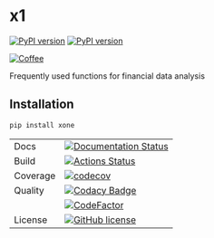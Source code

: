 # x1

[![PyPI version](https://img.shields.io/pypi/v/xone.svg)](https://badge.fury.io/py/xone)
[![PyPI version](https://img.shields.io/pypi/pyversions/xone.svg)](https://badge.fury.io/py/xone)

[![Coffee](https://www.buymeacoffee.com/assets/img/custom_images/purple_img.png)](https://www.buymeacoffee.com/Lntx29Oof)

Frequently used functions for financial data analysis

## Installation

```cmd
pip install xone
```

|                |                                                                                                                                                 |
| -------------- | ----------------------------------------------------------------------------------------------------------------------------------------------- |
| Docs           | [![Documentation Status](https://readthedocs.org/projects/xone/badge/?version=latest)](https://xone.readthedocs.io/en/latest)                   |
| Build          | [![Actions Status](https://github.com/alpha-xone/xone/workflows/Auto%20CI/badge.svg)](https://github.com/alpha-xone/xone/actions)               |
| Coverage       | [![codecov](https://codecov.io/gh/alpha-xone/xone/branch/master/graph/badge.svg)](https://codecov.io/gh/alpha-xone/xone)                        |
| Quality        | [![Codacy Badge](https://api.codacy.com/project/badge/Grade/eb3d11949a1343d9aa4806a31f3fcc41)](https://www.codacy.com/app/alpha-xone/xone)      |
|                | [![CodeFactor](https://www.codefactor.io/repository/github/alpha-xone/xone/badge)](https://www.codefactor.io/repository/github/alpha-xone/xone) |
| License        | [![GitHub license](https://img.shields.io/github/license/alpha-xone/xone.svg)](https://github.com/alpha-xone/xone/blob/master/LICENSE)          |
